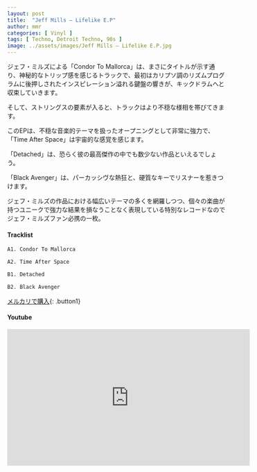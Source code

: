 ```yaml
---
layout: post
title:  "Jeff Mills – Lifelike E.P"
author: mmr
categories: [ Vinyl ]
tags: [ Techno, Detroit Techno, 90s ]
image: ../assets/images/Jeff Mills – Lifelike E.P.jpg
---
```


ジェフ・ミルズによる「Condor To Mallorca」は、まさにタイトルが示す通り、神秘的なトリップ感を感じるトラックで、最初はカリプソ調のリズムプログラムに後押しされたインスピレーション溢れる鍵盤の響きが、キックドラムへと収束していきます。

そして、ストリングスの要素が入ると、トラックはより不穏な様相を帯びてきます。

このEPは、不穏な音楽的テーマを扱ったオープニングとして非常に強力で、「Time After Space」は宇宙的な感覚を感じます。

「Detached」は、恐らく彼の最高傑作の中でも数少ない作品といえるでしょう。

「Black Avenger」は、パーカッシヴな熱狂と、硬質なキーでリスナーを惹きつけます。

ジェフ・ミルズの作品における幅広いテーマの多くを網羅しつつ、個々の楽曲が持つユニークで強力な結果を損なうことなく表現している特別なレコードなのでジェフ・ミルズファン必携の一枚。

#### Tracklist
```md
A1. Condor To Mallorca

A2. Time After Space

B1. Detached

B2. Black Avenger
```

[メルカリで購入](https://jp.mercari.com/item/m92521663560?afid=6142608987){: .button1}

#### Youtube
<iframe width="560" height="315" src="https://www.youtube.com/embed/t4ivGriR6C0?si=C73VaW_-Z9fWtKHK" title="YouTube video player" frameborder="0" allow="accelerometer; autoplay; clipboard-write; encrypted-media; gyroscope; picture-in-picture; web-share" referrerpolicy="strict-origin-when-cross-origin" allowfullscreen></iframe>

